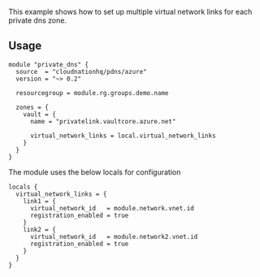 This example shows how to set up multiple virtual network links for each private dns zone.

## Usage

```hcl
module "private_dns" {
  source  = "cloudnationhq/pdns/azure"
  version = "~> 0.2"

  resourcegroup = module.rg.groups.demo.name

  zones = {
    vault = {
      name = "privatelink.vaultcore.azure.net"

      virtual_network_links = local.virtual_network_links
    }
  }
}
```

The module uses the below locals for configuration

```hcl
locals {
  virtual_network_links = {
    link1 = {
      virtual_network_id   = module.network.vnet.id
      registration_enabled = true
    }
    link2 = {
      virtual_network_id   = module.network2.vnet.id
      registration_enabled = true
    }
  }
}
```
